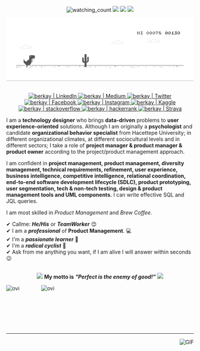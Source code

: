 <p align="center">
<img src="https://komarev.com/ghpvc/?username=berkayvuran&color=red" alt="watching_count" />
<img src="https://img.shields.io/badge/Age-28-red" />
<img src="https://img.shields.io/badge/Focus-Object%20Oriented%20Programming-red" />
<img src="https://img.shields.io/badge/Languages-English%20%26%20Turkish-red" />
</p>

<p align="center">
<img align="center" alt="GIF" src="https://raw.githubusercontent.com/sanket9006/sanket9006/master/dino.gif" width:100 />
</p>

<p align="center">
<br/>
<a href="https://www.linkedin.com/in/berkayvuran">
  <img alt="berkay | LinkedIn" width="35px" src="https://cdn-icons-png.flaticon.com/512/174/174857.png" />
</a>
<a href="https://berkayvuran.medium.com">
  <img alt="berkay | Medium" width="35px" src="https://upload.wikimedia.org/wikipedia/commons/thumb/e/ec/Medium_logo_Monogram.svg/1200px-Medium_logo_Monogram.svg.png"/>
</a><a href="https://twitter.com/vuranberkay">
  <img alt="berkay | Twitter" width="35px" src="https://cdn-icons-png.flaticon.com/512/124/124021.png" />
</a>
<a href="https://www.facebook.com/vuranberkay">
  <img alt="berkay | Facebook" width="35px" src="https://upload.wikimedia.org/wikipedia/commons/thumb/f/ff/Facebook_logo_36x36.svg/2048px-Facebook_logo_36x36.svg.png" />
</a>
<a href="https://www.instagram.com/vuran.berkay">
  <img alt="berkay | Instagram" width="35px" src="https://cdn-icons-png.flaticon.com/512/1409/1409946.png" />
</a>
<a href="https://www.kaggle.com/berkayvuran">
  <img alt="berkay | Kaggle" width="35px" src="https://www.vectorlogo.zone/logos/kaggle/kaggle-icon.svg" />
</a>
<a href="https://stackoverflow.com/users/12813966/berkayvuran?tab=profile">
  <img alt="berkay | stackoverflow" width="35px" src="https://upload.wikimedia.org/wikipedia/commons/thumb/e/ef/Stack_Overflow_icon.svg/768px-Stack_Overflow_icon.svg.png" />
</a>
<a href="https://www.hackerrank.com/berkayVuran">
  <img alt="berkay | hackerrank" width="35px" src="https://cdn3.iconfinder.com/data/icons/logos-and-brands-adobe/512/160_Hackerrank-512.png" />
</a>
  <a href="https://www.strava.com/athletes/berkayvuran">
  <img alt="berkay | Strava" width="35px" src="https://cdn.worldvectorlogo.com/logos/strava-2.svg" />
</a>


</p>

I am a **technology designer** who brings **data-driven** problems to **user experience-oriented** solutions. Although I am originally a **psychologist** and candidate **organizational behavior specialist** from Hacettepe University; in different organizational climates, at different sociocultural levels and in different sectors; I take a role of **project manager & product manager & product owner** according to the project/product management approach.
  
I am confident in **project management, product management, diversity management, technical requirements, refinement, user experience, business intelligence, competitive intelligence, relational coordination, end-to-end software development lifecycle (SDLC), product prototyping, user segmentation, tech & non-tech testing, design & product management tools and UML components.** I can write effective SQL and JQL queries.
  
I am most skilled in *Product Management* and *Brew Coffee*.

✔ Callme: ***He/His*** or ***TeamWorker*** 😊 <br>
✔ I am a ***professional*** of **Product Management**. 💻<br>
✔ I'm a ***passionate learner*** 🥰<br>
✔ I'm a ***radical cyclist*** 🚴 <br>
✔ Ask from me anything you want, if I am alive I will answer within seconds 😉<br>
<br/>

<p align="center">
<img src="https://media.giphy.com/media/gH3LO09IOiZIqePwv9/giphy.gif" width="50" /> <b align="center">My motto is</b> <b><i align="center">"Perfect is the enemy of good!”</i></b> <img src="https://media.giphy.com/media/qjqUcgIyRjsl2/giphy.gif" width="50" />
</p> 
<p><img align="left" src="https://github-readme-stats.vercel.app/api/top-langs?username=berkayvuran&show_icons=true&locale=en&layout=compact&theme=chartreuse-dark" alt="ovi" /></p>
<p>&nbsp;<img align="right" src="https://github-readme-stats.vercel.app/api?username=berkayvuran&show_icons=true&locale=en&theme=chartreuse-dark" alt="ovi" width="410" /></p>
<br><br><br><br><br>

<hr>

<!--<p align="center">
<img align="center" alt="GIF" src="https://media.giphy.com/media/4TtTVTmBoXp8txRU0C/giphy.gif" />
</p>-->

<img align="right" alt="GIF" src="https://github.com/abhisheknaiidu/abhisheknaiidu/blob/master/code.gif?raw=true" width:100/>
